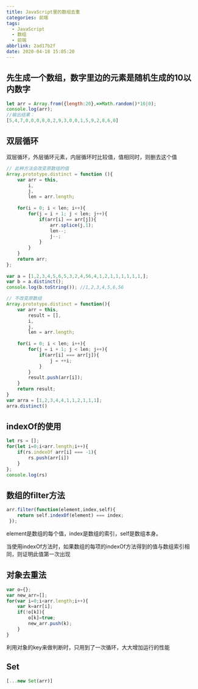 ```yaml
---
title: JavaScript里的数组去重
categories: 前端
tags:
  - JavaScript
  - 数组
  - 前端
abbrlink: 2ad17b2f
date: 2020-04-18 15:05:20
---
```


## 先生成一个数组，数字里边的元素是随机生成的10以内数字
```js
let arr = Array.from({length:20},=>Math.random()*10|0);
console.log(arr);
//输出结果：
[5,4,7,0,0,0,8,0,2,9,3,0,0,1,5,9,2,8,6,0]
```

## 双层循环

双层循环，外层循环元素，内层循环时比较值，值相同时，则删去这个值

```js
// 此种方法会改变原数组的值
Array.prototype.distinct = function (){
    var arr = this,
        i,
        j,
        len = arr.length;
 
    for(i = 0; i < len; i++){
        for(j = i + 1; j < len; j++){
            if(arr[i] == arr[j]){
                arr.splice(j,1);
                len--;
                j--;
            }
        }
    }
    return arr;
};
 
var a = [1,2,3,4,5,6,5,3,2,4,56,4,1,2,1,1,1,1,1,1,];
var b = a.distinct();
console.log(b.toString()); //1,2,3,4,5,6,56

// 不改变原数组
Array.prototype.distinct = function(){
    var arr = this,
        result = [],
        i,
        j,
        len = arr.length;
  
    for(i = 0; i < len; i++){
        for(j = i + 1; j < len; j++){
            if(arr[i] === arr[j]){
                j = ++i;
            }
        }
        result.push(arr[i]);
    }
    return result;
}
var arra = [1,2,3,4,4,1,1,2,1,1,1];
arra.distinct()
```

## indexOf的使用
```js
let rs = [];
for(let i=0;i<arr.length;i++){
    if(rs.indexOf arr[i] === -1){
        rs.push(arr[i])
    }
};
console.log(rs)
```

## 数组的filter方法
```js
arr.filter(function(element,index,self){
    return self.indexOf(element) === index;
 });
```
element是数组的每个值，index是数组的索引，self是数组本身。

当使用indexOf方法时，如果数组的每项的indexOf方法得到的值与数组索引相同，则证明此值第一次出现

## 对象去重法
```js
var o={};
var new_arr=[];
for(var i=0;i<arr.length;i++){
    var k=arr[i];
    if(!o[k]){
        o[k]=true;
        new_arr.push(k);
    }
}
```
利用对象的key来做判断时，只用到了一次循环，大大增加运行的性能

## Set
```js
[...new Set(arr)]
```